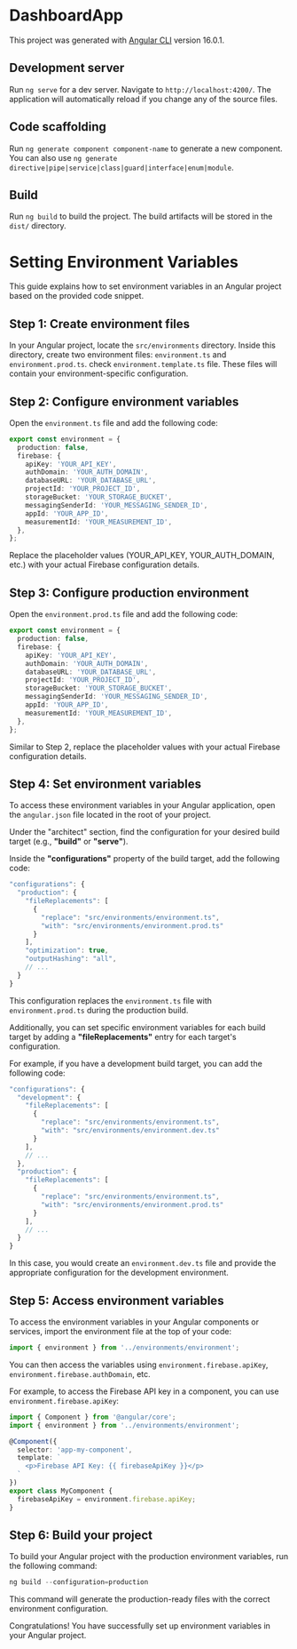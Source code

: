 # DashboardApp

This project was generated with [Angular CLI](https://github.com/angular/angular-cli) version 16.0.1.

## Development server

Run `ng serve` for a dev server. Navigate to `http://localhost:4200/`. The application will automatically reload if you change any of the source files.

## Code scaffolding

Run `ng generate component component-name` to generate a new component. You can also use `ng generate directive|pipe|service|class|guard|interface|enum|module`.

## Build

Run `ng build` to build the project. The build artifacts will be stored in the `dist/` directory.

# Setting Environment Variables

This guide explains how to set environment variables in an Angular project based on the provided code snippet.

## Step 1: Create environment files

In your Angular project, locate the `src/environments` directory. Inside this directory, create two environment files: `environment.ts` and `environment.prod.ts`. check `environment.template.ts` file. These files will contain your environment-specific configuration.

## Step 2: Configure environment variables

Open the `environment.ts` file and add the following code:

```typescript
export const environment = {
  production: false,
  firebase: {
    apiKey: 'YOUR_API_KEY',
    authDomain: 'YOUR_AUTH_DOMAIN',
    databaseURL: 'YOUR_DATABASE_URL',
    projectId: 'YOUR_PROJECT_ID',
    storageBucket: 'YOUR_STORAGE_BUCKET',
    messagingSenderId: 'YOUR_MESSAGING_SENDER_ID',
    appId: 'YOUR_APP_ID',
    measurementId: 'YOUR_MEASUREMENT_ID',
  },
};

```

Replace the placeholder values (YOUR_API_KEY, YOUR_AUTH_DOMAIN, etc.) with your actual Firebase configuration details.


## Step 3: Configure production environment

Open the `environment.prod.ts` file and add the following code:

```typescript
export const environment = {
  production: false,
  firebase: {
    apiKey: 'YOUR_API_KEY',
    authDomain: 'YOUR_AUTH_DOMAIN',
    databaseURL: 'YOUR_DATABASE_URL',
    projectId: 'YOUR_PROJECT_ID',
    storageBucket: 'YOUR_STORAGE_BUCKET',
    messagingSenderId: 'YOUR_MESSAGING_SENDER_ID',
    appId: 'YOUR_APP_ID',
    measurementId: 'YOUR_MEASUREMENT_ID',
  },
};

```

Similar to Step 2, replace the placeholder values with your actual Firebase configuration details.

## Step 4: Set environment variables

To access these environment variables in your Angular application, open the `angular.json` file located in the root of your project.

Under the "architect" section, find the configuration for your desired build target (e.g., **"build"** or **"serve"**).

Inside the **"configurations"** property of the build target, add the following code:

```typescript
"configurations": {
  "production": {
    "fileReplacements": [
      {
        "replace": "src/environments/environment.ts",
        "with": "src/environments/environment.prod.ts"
      }
    ],
    "optimization": true,
    "outputHashing": "all",
    // ...
  }
}
```

This configuration replaces the `environment.ts` file with `environment.prod.ts` during the production build.

Additionally, you can set specific environment variables for each build target by adding a **"fileReplacements"** entry for each target's configuration.

For example, if you have a development build target, you can add the following code:

```typescript
"configurations": {
  "development": {
    "fileReplacements": [
      {
        "replace": "src/environments/environment.ts",
        "with": "src/environments/environment.dev.ts"
      }
    ],
    // ...
  },
  "production": {
    "fileReplacements": [
      {
        "replace": "src/environments/environment.ts",
        "with": "src/environments/environment.prod.ts"
      }
    ],
    // ...
  }
}

```
In this case, you would create an `environment.dev.ts` file and provide the appropriate configuration for the development environment.

## Step 5: Access environment variables

To access the environment variables in your Angular components or services, import the environment file at the top of your code:

```typescript
import { environment } from '../environments/environment';
```

You can then access the variables using `environment.firebase.apiKey`, `environment.firebase.authDomain`, etc.

For example, to access the Firebase API key in a component, you can use `environment.firebase.apiKey`:

```typescript
import { Component } from '@angular/core';
import { environment } from '../environments/environment';

@Component({
  selector: 'app-my-component',
  template: `
    <p>Firebase API Key: {{ firebaseApiKey }}</p>
  `
})
export class MyComponent {
  firebaseApiKey = environment.firebase.apiKey;
}

```

## Step 6: Build your project

To build your Angular project with the production environment variables, run the following command:

```typescript
ng build --configuration=production
```

This command will generate the production-ready files with the correct environment configuration.

Congratulations! You have successfully set up environment variables in your Angular project.